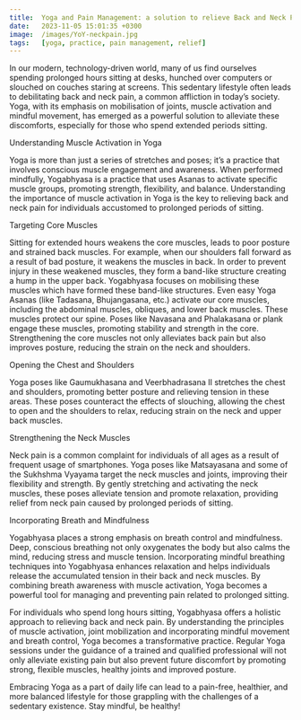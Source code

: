 ```yaml
---
title:  Yoga and Pain Management: a solution to relieve Back and Neck Pain
date:   2023-11-05 15:01:35 +0300
image:  /images/YoY-neckpain.jpg
tags:   [yoga, practice, pain management, relief]
---
```


In our modern, technology-driven world, many of us find ourselves spending prolonged hours sitting at desks, hunched over computers or slouched on couches staring at screens. This sedentary lifestyle often leads to debilitating back and neck pain, a common affliction in today’s society. Yoga, with its emphasis on mobilisation of joints, muscle activation and mindful movement, has emerged as a powerful solution to alleviate these discomforts, especially for those who spend extended periods sitting.

Understanding Muscle Activation in Yoga

Yoga is more than just a series of stretches and poses; it’s a practice that involves conscious muscle engagement and awareness. When performed mindfully, Yogabhyasa is a practice that uses Asanas to activate specific muscle groups, promoting strength, flexibility, and balance. Understanding the importance of muscle activation in Yoga is the key to relieving back and neck pain for individuals accustomed to prolonged periods of sitting.

Targeting Core Muscles

Sitting for extended hours weakens the core muscles, leads to poor posture and strained back muscles. For example, when our shoulders fall forward as a result of bad posture, it weakens the muscles in back. In order to prevent injury in these weakened muscles, they form a band-like structure creating a hump in the upper back. Yogabhyasa focuses on mobilising these muscles which have formed these band-like structures. Even easy Yoga Asanas (like Tadasana, Bhujangasana, etc.) activate our core muscles, including the abdominal muscles, obliques, and lower back muscles. These muscles protect our spine. Poses like Navasana and Phalakasana or plank engage these muscles, promoting stability and strength in the core. Strengthening the core muscles not only alleviates back pain but also improves posture, reducing the strain on the neck and shoulders.

Opening the Chest and Shoulders

Yoga poses like Gaumukhasana and Veerbhadrasana II stretches the chest and shoulders, promoting better posture and relieving tension in these areas. These poses counteract the effects of slouching, allowing the chest to open and the shoulders to relax, reducing strain on the neck and upper back muscles.

Strengthening the Neck Muscles

Neck pain is a common complaint for individuals of all ages as a result of frequent usage of smartphones. Yoga poses like Matsayasana and some of the Sukhshma Vyayama target the neck muscles and joints, improving their flexibility and strength. By gently stretching and activating the neck muscles, these poses alleviate tension and promote relaxation, providing relief from neck pain caused by prolonged periods of sitting.

Incorporating Breath and Mindfulness

Yogabhyasa places a strong emphasis on breath control and mindfulness. Deep, conscious breathing not only oxygenates the body but also calms the mind, reducing stress and muscle tension. Incorporating mindful breathing techniques into Yogabhyasa enhances relaxation and helps individuals release the accumulated tension in their back and neck muscles. By combining breath awareness with muscle activation, Yoga becomes a powerful tool for managing and preventing pain related to prolonged sitting.

For individuals who spend long hours sitting, Yogabhyasa offers a holistic approach to relieving back and neck pain. By understanding the principles of muscle activation, joint mobilization and incorporating mindful movement and breath control, Yoga becomes a transformative practice. Regular Yoga sessions under the guidance of a trained and qualified professional will not only alleviate existing pain but also prevent future discomfort by promoting strong, flexible muscles, healthy joints and improved posture.

Embracing Yoga as a part of daily life can lead to a pain-free, healthier, and more balanced lifestyle for those grappling with the challenges of a sedentary existence.
Stay mindful, be healthy!
